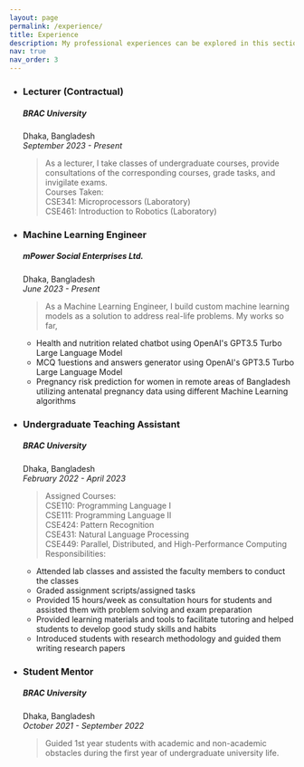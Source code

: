 ```yaml
---
layout: page
permalink: /experience/
title: Experience
description: My professional experiences can be explored in this section
nav: true
nav_order: 3
---
```


<ul>
<li><h3><b>Lecturer (Contractual)</b></h3></li>
<h5>BRAC University</h5>
Dhaka, Bangladesh <br>
<i>September 2023 - Present</i><br>

> As a lecturer, I take classes of undergraduate courses, provide consultations of the corresponding courses, grade tasks, and invigilate exams. <br>
> Courses Taken:<br>
CSE341: Microprocessors (Laboratory) <br>
CSE461: Introduction to Robotics (Laboratory) <br>


<li><h3><b>Machine Learning Engineer</b></h3></li>
<h5>mPower Social Enterprises Ltd.</h5>
Dhaka, Bangladesh <br>
<i>June 2023 - Present</i><br>

> As a Machine Learning Engineer, I build custom machine learning models as a solution to address real-life problems. 
My works so far, <br>
<ul>
<li>Health and nutrition related chatbot using OpenAI's GPT3.5 Turbo Large Language Model</li>
<li>MCQ 1uestions and answers generator using OpenAI's GPT3.5 Turbo Large Language Model</li>
<li>Pregnancy risk prediction for women in remote areas of Bangladesh utilizing antenatal pregnancy data using different Machine Learning algorithms</li>
</ul>

<p>
<li><h3><b>Undergraduate Teaching Assistant</b></h3></li>
<h5>BRAC University</h5>
Dhaka, Bangladesh <br>
<i>February 2022 - April 2023</i><br>

> Assigned Courses:<br>
CSE110: Programming Language I <br>
CSE111: Programming Language II <br>
CSE424: Pattern Recognition <br> 
CSE431: Natural Language Processing <br>
CSE449: Parallel, Distributed, and High-Performance Computing <br>
> Responsibilities:<br>
<ul>
<li>Attended lab classes and assisted the faculty members to conduct the classes</li>
<li>Graded assignment scripts/assigned tasks</li>
<li>Provided 15 hours/week as consultation hours for students and assisted them with problem solving and exam preparation</li>
<li>Provided learning materials and tools to facilitate tutoring and helped students to develop good study skills and habits</li>
<li>Introduced students with research methodology and guided them writing research papers</li>
</ul>


<p>
<li><h3><b>Student Mentor</b></h3></li>
<h5>BRAC University</h5>
Dhaka, Bangladesh <br>
<i>October 2021 - September 2022</i><br>

> Guided 1st year students with academic and non-academic obstacles during the first year of undergraduate university life.

